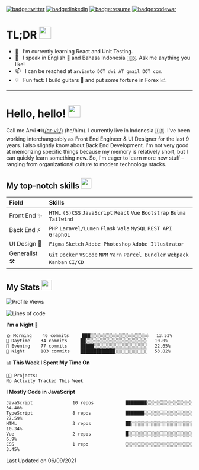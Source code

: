 [![badge:twitter]](https://twitter.com/kerimatasih) [![badge:linkedin]](https://www.linkedin.com/in/arviantodwi/) [![badge:resume]](https://my.indeed.com/p/arviantodwiw-hsqsw5x) [![badge:codewar]](https://www.codewars.com/users/arviantodwi)

# TL;DR <img src="https://cdn.joypixels.com/products/previews/O6D7BMG8R2DMMNC4LLZH/3084_vam5PaUBOZubnfnTPYC2Zfj4JaiicECV.gif" width="32px" />
<!-- - 🔭 &nbsp; I’m currently looking for a new job in Front End role – preferably remote worldwide. -->
- 🌱 &nbsp; I’m currently learning React and Unit Testing.
- 💬 &nbsp; I speak in English 🏴󠁧󠁢󠁥󠁮󠁧󠁿 and Bahasa Indonesia 🇮🇩. Ask me anything you like!
- 📫 &nbsp; I can be reached at `arvianto DOT dwi AT gmail DOT com`.
- 💡 &nbsp; Fun fact: I build guitars 🎸 and put some fortune in Forex 📈.

---

# Hello, hello! <img src="https://cdn.joypixels.com/products/previews/O6D7BMG8R2DMMNC4LLZH/2411_HZWARHWk0TImR0UBwvuHRUXPorcBwWs1.gif" width="32px" />

Call me Arvi 🔊[(/ɑr-viː/)] (he/him). I currently live in Indonesia 🇮🇩. I've been working interchangeably as Front End Engineer & UI Designer for the last 9 years. I also slightly know about Back End Development. I'm not very good at memorizing specific things because my memory is relatively short, but I can quickly learn something new. So, I'm eager to learn more new stuff – ranging from organizational culture to modern technology stacks.

<!-- Did I mention that I was looking for a new job? Yes, I am currently looking for a next job where I can shift my career and fully focus on Front End Development. -->

## My top-notch skills <img src="https://cdn.joypixels.com/products/previews/O6D7BMG8R2DMMNC4LLZH/3077_O2SFhOsxCkfgqyVoBHutvxuoKMEx9XmF.gif" width="28px" />
| Field        | Skills                                                                               |
|:-------------|:-------------------------------------------------------------------------------------|
| Front End ✨  | `HTML` `(S)CSS` `JavaScript` `React` `Vue` `Bootstrap` `Bulma` `Tailwind`           |
| Back End ⚡️    | `PHP` `Laravel/Lumen` `Flask` `Vala` `MySQL` `REST API` `GraphQL`                   |
| UI Design 🎨  | `Figma` `Sketch` `Adobe Photoshop` `Adobe Illustrator`                              |
| Generalist 🛠 | `Git` `Docker` `VSCode` `NPM` `Yarn` `Parcel Bundler` `Webpack` `Kanban` `CI/CD`    |

## My Stats <img src="https://cdn.joypixels.com/products/previews/O6D7BMG8R2DMMNC4LLZH/3104_JHkrGQkijIv75krokr6AkrF8wlTa4oXL.gif" width="28px" />
<!--START_SECTION:waka-->
![Profile Views](http://img.shields.io/badge/Profile%20Views-0-blue)

![Lines of code](https://img.shields.io/badge/From%20Hello%20World%20I%27ve%20Written-702603%20lines%20of%20code-blue)

**I'm a Night 🦉** 

```text
🌞 Morning    46 commits     ███░░░░░░░░░░░░░░░░░░░░░░   13.53% 
🌆 Daytime    34 commits     ██░░░░░░░░░░░░░░░░░░░░░░░   10.0% 
🌃 Evening    77 commits     █████░░░░░░░░░░░░░░░░░░░░   22.65% 
🌙 Night      183 commits    █████████████░░░░░░░░░░░░   53.82%

```


📊 **This Week I Spent My Time On** 

```text
🐱‍💻 Projects: 
No Activity Tracked This Week

```

**I Mostly Code in JavaScript** 

```text
JavaScript               10 repos            ████████░░░░░░░░░░░░░░░░░   34.48% 
TypeScript               8 repos             ███████░░░░░░░░░░░░░░░░░░   27.59% 
HTML                     3 repos             ██░░░░░░░░░░░░░░░░░░░░░░░   10.34% 
Vue                      2 repos             █░░░░░░░░░░░░░░░░░░░░░░░░   6.9% 
CSS                      1 repo              ░░░░░░░░░░░░░░░░░░░░░░░░░   3.45%

```



 Last Updated on 06/09/2021
<!--END_SECTION:waka-->

<!--
## My portfolio <img src="https://cdn.joypixels.com/products/previews/O6D7BMG8R2DMMNC4LLZH/3104_JHkrGQkijIv75krokr6AkrF8wlTa4oXL.gif" width="28px" />
<center>
| <img src="https://cdn.softwaretestinghelp.com/wp-content/qa/uploads/2015/12/wireframe-example-2.png" width="240" /> | <img src="https://cdn.softwaretestinghelp.com/wp-content/qa/uploads/2015/12/wireframe-example-2.png" width="240" /> |
|---       |---       |
| Reserved | Reserved |
</center>
-->

<!--
**arviantodwi/arviantodwi** is a ✨ _special_ ✨ repository because its `README.md` (this file) appears on your GitHub profile.

Here are some ideas to get you started:

- 🔭 I’m currently working on ...
- 🌱 I’m currently learning ...
- 👯 I’m looking to collaborate on ...
- 🤔 I’m looking for help with ...
- 💬 Ask me about ...
- 📫 How to reach me: ...
- 😄 Pronouns: ...
- ⚡ Fun fact: ...
-->

[(/ɑr-viː/)]: https://translate.google.com/?sl=en&tl=id&text=%C9%91r-vi%CB%90&op=translate "Pronounce my name with Google"

[badge:twitter]: https://img.shields.io/badge/-%40kerimatasih-%231DA1F2?logo=twitter&logoColor=fff&link=https://twitter.com/kerimatasih
[badge:linkedin]: https://img.shields.io/badge/-Arvianto%20Dwi%20W-%230077B5?logo=linkedin&logoColor=fff&link=https://www.linkedin.com/in/arviantodwi/
[badge:resume]: https://img.shields.io/badge/-My%20Resume-%232164F3?logo=indeed&logoColor=fff&link=https://my.indeed.com/p/arviantodwiw-hsqsw5x
[badge:codewar]: https://www.codewars.com/users/arviantodwi/badges/micro

[wireframe]: https://cdn.softwaretestinghelp.com/wp-content/qa/uploads/2015/12/wireframe-example-2.png
